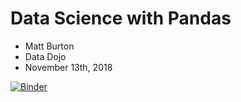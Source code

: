# Data Science with Pandas

* Matt Burton 
* Data Dojo 
* November 13th, 2018


[![Binder](https://mybinder.org/badge.svg)](https://mybinder.org/v2/gh/mcburton/data-dojo-pandas/master?filepath=Data%20Science%20with%20Pandas.ipynb)
